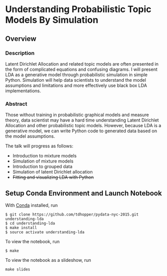 # Understanding Probabilistic Topic Models By Simulation

## Overview

### Description

Latent Dirichlet Allocation and related topic models are often presented in the form of complicated equations and confusing diagrams. I will present LDA as a generative model through probabilistic simulation in simple Python. Simulation will help data scientists to understand the model assumptions and limitations and more effectively use black box LDA implementations.

### Abstract

Those without training in probabilistic graphical models and measure theory, data scientist may have a hard time understanding Latent Dirichlet Allocation and other probabilistic topic models. However, because LDA is a generative model, we can write Python code to generated data based on the model assumptions.

The talk will progress as follows:

* Introduction to mixture models
* Simulation of mixture models
* Introduction to grouped data
* Simulation of latent Dirichlet allocation
* ~~Fitting and visualizing LDA with Python~~

## Setup Conda Environment and Launch Notebook

With [Conda](http://conda.pydata.org/ "Conda") installed, run

```
$ git clone https://github.com/tdhopper/pydata-nyc-2015.git understanding-lda
$ cd understanding-lda
$ make install
$ source activate understanding-lda
```

To view the notebook, run

```
$ make
```

To view the notebook as a slideshow, run

```
make slides
```

